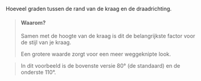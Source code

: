 
Hoeveel graden tussen de rand van de kraag en de draadrichting.

> #### Waarom?
> 
> Samen met de hoogte van de kraag is dit de belangrijkste factor voor de stijl van je kraag.
> 
> Een grotere waarde zorgt voor een meer weggeknipte look.

> In dit voorbeeld is de bovenste versie 80° (de standaard) en de onderste 110°.
